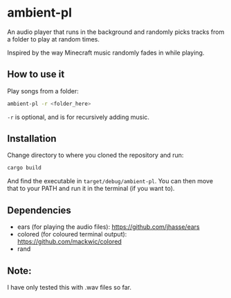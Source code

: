 # ambient-pl
An audio player that runs in the background and randomly picks tracks from a folder to play at random times.

Inspired by the way Minecraft music randomly fades in while playing.

## How to use it

Play songs from a folder:

```bash
ambient-pl -r <folder_here>
```

`-r` is optional, and is for recursively adding music.

## Installation

Change directory to where you cloned the repository and run:
```bash
cargo build
```

And find the executable in `target/debug/ambient-pl`. You can then move that to your PATH and run it in the terminal (if you want to).

## Dependencies

- ears (for playing the audio files): https://github.com/jhasse/ears
- colored (for coloured terminal output): https://github.com/mackwic/colored
- rand

## Note:

I have only tested this with .wav files so far.
